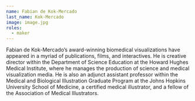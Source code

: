 ```yaml
---
name: Fabian de Kok-Mercado
last_name: Kok-Mercado
image: image.jpg
roles:
  - maker
---
```

Fabian de Kok-Mercado’s award-winning biomedical visualizations have appeared in a myriad of publications, films, and interactives. He is creative director within the Department of Science Education at the Howard Hughes Medical Institute, where he manages the production of science and medical visualization media. He is also an adjunct assistant professor within the Medical and Biological Illustration Graduate Program at the Johns Hopkins University School of Medicine, a certified medical illustrator, and a fellow of the Association of Medical Illustrators. 

